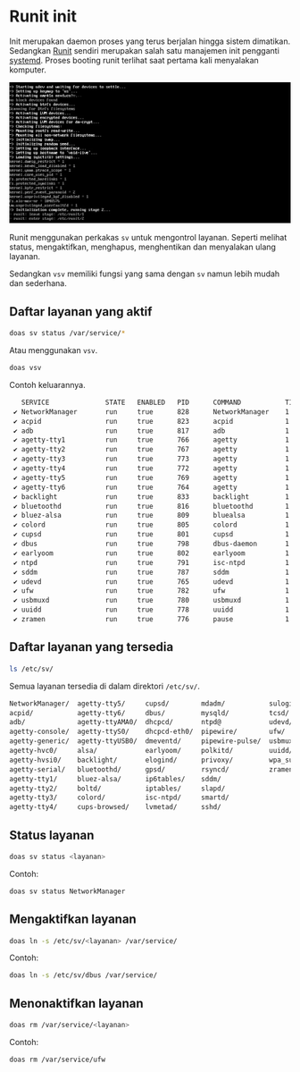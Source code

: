 # Runit init

Init merupakan daemon proses yang terus berjalan hingga sistem dimatikan. Sedangkan [Runit](http://smarden.org/runit/) sendiri merupakan salah satu manajemen init pengganti [systemd](https://systemd.io/). Proses booting runit terlihat saat pertama kali menyalakan komputer.

![Runit LangitKetujuh OS](../../media/image/runit-langitketujuh-id.webp)

Runit menggunakan perkakas `sv` untuk mengontrol layanan. Seperti melihat status, mengaktifkan, menghapus, menghentikan dan menyalakan ulang layanan.

Sedangkan `vsv` memiliki fungsi yang sama dengan `sv` namun lebih mudah dan sederhana.

## Daftar layanan yang aktif

```sh
doas sv status /var/service/*
```

Atau menggunakan `vsv`.

```sh
doas vsv
```

Contoh keluarannya.

```sh
   SERVICE              STATE   ENABLED   PID      COMMAND           TIME
 ✔ NetworkManager       run     true      828      NetworkManager    1 hour
 ✔ acpid                run     true      823      acpid             1 hour
 ✔ adb                  run     true      817      adb               1 hour
 ✔ agetty-tty1          run     true      766      agetty            1 hour
 ✔ agetty-tty2          run     true      767      agetty            1 hour
 ✔ agetty-tty3          run     true      773      agetty            1 hour
 ✔ agetty-tty4          run     true      772      agetty            1 hour
 ✔ agetty-tty5          run     true      769      agetty            1 hour
 ✔ agetty-tty6          run     true      764      agetty            1 hour
 ✔ backlight            run     true      833      backlight         1 hour
 ✔ bluetoothd           run     true      816      bluetoothd        1 hour
 ✔ bluez-alsa           run     true      809      bluealsa          1 hour
 ✔ colord               run     true      805      colord            1 hour
 ✔ cupsd                run     true      801      cupsd             1 hour
 ✔ dbus                 run     true      798      dbus-daemon       1 hour
 ✔ earlyoom             run     true      802      earlyoom          1 hour
 ✔ ntpd                 run     true      791      isc-ntpd          1 hour
 ✔ sddm                 run     true      787      sddm              1 hour
 ✔ udevd                run     true      765      udevd             1 hour
 ✔ ufw                  run     true      782      ufw               1 hour
 ✔ usbmuxd              run     true      780      usbmuxd           1 hour
 ✔ uuidd                run     true      778      uuidd             1 hour
 ✔ zramen               run     true      776      pause             1 hour
```

## Daftar layanan yang tersedia

```sh
ls /etc/sv/
```

Semua layanan tersedia di dalam direktori `/etc/sv/`.

```sh
NetworkManager/  agetty-tty5/     cupsd/        mdadm/           sulogin/
acpid/           agetty-tty6/     dbus/         mysqld/          tcsd/
adb/             agetty-ttyAMA0/  dhcpcd/       ntpd@            udevd/
agetty-console/  agetty-ttyS0/    dhcpcd-eth0/  pipewire/        ufw/
agetty-generic/  agetty-ttyUSB0/  dmeventd/     pipewire-pulse/  usbmuxd/
agetty-hvc0/     alsa/            earlyoom/     polkitd/         uuidd/
agetty-hvsi0/    backlight/       elogind/      privoxy/         wpa_supplicant/
agetty-serial/   bluetoothd/      gpsd/         rsyncd/          zramen/
agetty-tty1/     bluez-alsa/      ip6tables/    sddm/
agetty-tty2/     boltd/           iptables/     slapd/
agetty-tty3/     colord/          isc-ntpd/     smartd/
agetty-tty4/     cups-browsed/    lvmetad/      sshd/
```

## Status layanan

```sh
doas sv status <layanan>
```

Contoh:
```sh
doas sv status NetworkManager
```

## Mengaktifkan layanan

```sh
doas ln -s /etc/sv/<layanan> /var/service/
```

Contoh:
```sh
doas ln -s /etc/sv/dbus /var/service/
```

## Menonaktifkan layanan

```sh
doas rm /var/service/<layanan>
```

Contoh:
```sh
doas rm /var/service/ufw
```
